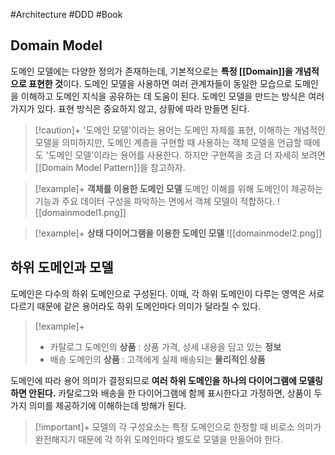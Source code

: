 #Architecture #DDD #Book

## Domain Model
도메인 모델에는 다양한 정의가 존재하는데, 기본적으로는 **특정 [[Domain]]을 개념적으로 표현한 것**이다.
도메인 모델을 사용하면 여러 관계자들이 동일한 모습으로 도메인을 이해하고 도메인 지식을 공유하는 데 도움이 된다. 도메인 모델을 만드는 방식은 여러 가지가 있다. 표현 방식은 중요하지 않고, 상황에 따라 만들면 된다.

> [!caution]+ 
> '도메인 모델'이라는 용어는 도메인 자체를 표현, 이해하는 개념적인 모델을 의미하지만, 도메인 계층을 구현할 때 사용하는 객체 모델을 언급할 때에도 '도메인 모델'이라는 용어를 사용한다. 하지만 구현쪽을 조금 더 자세히 보려면 [[Domain Model Pattern]]을 참고하자.


> [!example]+ 
> **객체를 이용한 도메인 모델**
> 도메인 이해를 위해 도메인이 제공하는 기능과 주요 데이터 구성을 파악하는 면에서 객체 모델이 적합하다.
> ![[domainmodel1.png]]

> [!example]+ 
> **상태 다이어그램을 이용한 도메인 모델**
> ![[domainmodel2.png]]

## 하위 도메인과 모델
도메인은 다수의 하위 도메인으로 구성된다. 이때, 각 하위 도메인이 다루는 영역은 서로 다르기 때문에 같은 용어라도 하위 도메인마다 의미가 달라질 수 있다.

> [!example]+ 
> + 카탈로그 도메인의 **상품** : 상품 가격, 상세 내용을 담고 있는 **정보**
> + 배송 도메인의 **상품** : 고객에게 실제 배송되는 **물리적인 상품**
> 

도메인에 따라 용어 의미가 결정되므로 **여러 하위 도메인을 하나의 다이어그램에 모델링하면 안된다.** 카탈로그와 배송을 한 다이어그램에 함께 표시한다고 가정하면, 상품이 두가지 의미를 제공하기에 이해하는데 방해가 된다.

> [!important]+ 
> 모델의 각 구성요소는 특정 도메인으로 한정할 때 비로소 의미가 완전해지기 때문에 각 하위 도메인마다 별도로 모델을 만들어야 한다.


